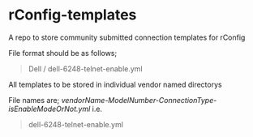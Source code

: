 # rConfig-templates
A repo to store community submitted connection templates for rConfig

File format should be as follows;

> Dell / dell-6248-telnet-enable.yml

All templates to be stored in individual vendor named directorys 

File names are;
*vendorName-ModelNumber-ConnectionType-isEnableModeOrNot.yml*
i.e. 
> dell-6248-telnet-enable.yml
